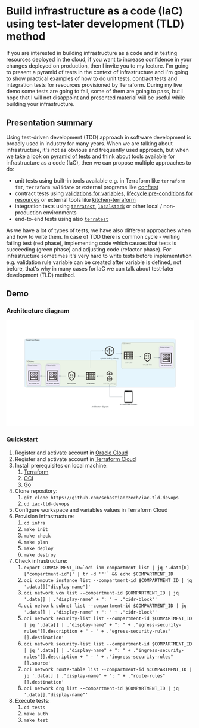 # Build infrastructure as a code (IaC) using test-later development (TLD) method

If you are interested in building infrastructure as a code and in testing resources deployed in the cloud, if you want to increase confidence in your changes deployed on production, then I invite you to my lecture. I'm going to present a pyramid of tests in the context of infrastructure and I'm going to show practical examples of how to do unit tests, contract tests and integration tests for resources provisioned by Terraform. During my live demo some tests are going to fail, some of them are going to pass, but I hope that I will not disappoint and presented material will be useful while building your infrastructure. 

## Presentation summary

Using test-driven development (TDD) approach in software development is broadly used in industry for many years. When we are talking about infrastructure, it's not as obvious and frequently used approach, but when we take a look on [pyramid of tests](https://www.hashicorp.com/blog/testing-hashicorp-terraform) and think about tools available for infrastructure as a code (IaC), then we can propose multiple approaches to do:
- unit tests using built-in tools available e.g. in Terraform like ``terraform fmt``, ``terraform validate`` or external programs like [conftest](https://www.conftest.dev/)
- contract tests using [validations for variables](https://www.terraform.io/language/values/variables), [lifecycle pre-conditions for resources](https://www.terraform.io/language/expressions/custom-conditions) or external tools like [kitchen-terraform](https://github.com/newcontext-oss/kitchen-terraform)
- integration tests using [``terratest``](https://terratest.gruntwork.io/), [``localstack``](https://localstack.cloud/) or other local / non-production environments
- end-to-end tests using also [``terratest``](https://terratest.gruntwork.io/)

As we have a lot of types of tests, we have also different approaches when and how to write them. In case of TDD there is common cycle - writing failing test (red phase), implementing code which causes that tests is succeeding (green phase) and adjusting code (refactor phase). For infrastructure sometimes it's very hard to write tests before implementation e.g. validation rule variable can be created after variable is defined, not before, that's why in many cases for IaC we can talk about test-later development (TLD) method.

## Demo

### Architecture diagram

![Architecture diagram](design/architecture_diagram.png)

### Quickstart

1. Register and activate account in [Oracle Cloud](https://cloud.oracle.com/)
1. Register and activate account in [Terraform Cloud](https://app.terraform.io/)
1. Install prerequisites on local machine:
   1. [Terraform](https://learn.hashicorp.com/tutorials/terraform/install-cli)
   1. [OCI](https://docs.oracle.com/en-us/iaas/Content/API/SDKDocs/cliinstall.htm)
   2. [Go](https://go.dev/doc/install)
2. Clone repository:
   1. ``git clone https://github.com/sebastianczech/iac-tld-devops``
   2. ``cd iac-tld-devops``
3. Configure workspace and variables values in Terraform Cloud
4. Provision infrastructure:
   1. ``cd infra``
   2. ``make init``
   3. ``make check``
   4. ``make plan``
   5. ``make deploy``
   6. ``make destroy``
5. Check infrastructure:
   1. ``export COMPARTMENT_ID=`oci iam compartment list | jq '.data[0]["compartment-id"]' | tr -d '"'` && echo $COMPARTMENT_ID``
   2. ``oci compute instance list --compartment-id $COMPARTMENT_ID | jq '.data[]["display-name"]'``
   3. ``oci network vcn list --compartment-id $COMPARTMENT_ID | jq '.data[] | ."display-name" + ": " + ."cidr-block"'``
   4. ``oci network subnet list --compartment-id $COMPARTMENT_ID | jq '.data[] | ."display-name" + ": " + ."cidr-block"'``
   5. ``oci network security-list list --compartment-id $COMPARTMENT_ID | jq '.data[] | ."display-name" + ": " + ."egress-security-rules"[].description + " - " + ."egress-security-rules"[].destination'``
   6. ``oci network security-list list --compartment-id $COMPARTMENT_ID | jq '.data[] | ."display-name" + ": " + ."ingress-security-rules"[].description + " - " + ."ingress-security-rules"[].source'``
   7. ``oci network route-table list --compartment-id $COMPARTMENT_ID | jq '.data[] | ."display-name" + ": " + ."route-rules"[].destination'``
   8. ``oci network drg list --compartment-id $COMPARTMENT_ID | jq '.data[]."display-name"'``
6. Execute tests:
   1. ``cd tests``
   2. ``make auth``
   3. ``make test``
